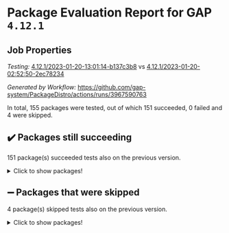 # Package Evaluation Report for GAP `4.12.1`

## Job Properties

*Testing:* [4.12.1/2023-01-20-13:01:14-b137c3b8](https://github.com/gap-system/PackageDistro/blob/data/reports/4.12.1/2023-01-20-13:01:14-b137c3b8) vs [4.12.1/2023-01-20-02:52:50-2ec78234](https://github.com/gap-system/PackageDistro/blob/data/reports/4.12.1/2023-01-20-02:52:50-2ec78234)

*Generated by Workflow:* https://github.com/gap-system/PackageDistro/actions/runs/3967590763

In total, 155 packages were tested, out of which 151 succeeded, 0 failed and 4 were skipped.

## :heavy_check_mark: Packages still succeeding

151 package(s) succeeded tests also on the previous version.
<details><summary>Click to show packages!</summary>

- 4ti2interface 2023.01-01 [(success)](https://github.com/gap-system/PackageDistro/actions/runs/3967590763/jobs/6799968084)
- ace 5.6.2 [(success)](https://github.com/gap-system/PackageDistro/actions/runs/3967590763/jobs/6799968255)
- aclib 1.3.2 [(success)](https://github.com/gap-system/PackageDistro/actions/runs/3967590763/jobs/6799968387)
- agt 0.3.1 [(success)](https://github.com/gap-system/PackageDistro/actions/runs/3967590763/jobs/6799968529)
- alnuth 3.2.1 [(success)](https://github.com/gap-system/PackageDistro/actions/runs/3967590763/jobs/6799968639)
- anupq 3.3.0 [(success)](https://github.com/gap-system/PackageDistro/actions/runs/3967590763/jobs/6799968724)
- atlasrep 2.1.6 [(success)](https://github.com/gap-system/PackageDistro/actions/runs/3967590763/jobs/6799968816)
- autodoc 2022.10.20 [(success)](https://github.com/gap-system/PackageDistro/actions/runs/3967590763/jobs/6799968938)
- automata 1.15 [(success)](https://github.com/gap-system/PackageDistro/actions/runs/3967590763/jobs/6799969048)
- automgrp 1.3.2 [(success)](https://github.com/gap-system/PackageDistro/actions/runs/3967590763/jobs/6799969171)
- autpgrp 1.11 [(success)](https://github.com/gap-system/PackageDistro/actions/runs/3967590763/jobs/6799969296)
- cap 2023.01-08 [(success)](https://github.com/gap-system/PackageDistro/actions/runs/3967590763/jobs/6799969417)
- caratinterface 2.3.4 [(success)](https://github.com/gap-system/PackageDistro/actions/runs/3967590763/jobs/6799969523)
- cddinterface 2022.11.01 [(success)](https://github.com/gap-system/PackageDistro/actions/runs/3967590763/jobs/6799969627)
- circle 1.6.5 [(success)](https://github.com/gap-system/PackageDistro/actions/runs/3967590763/jobs/6799969768)
- classicpres 1.22 [(success)](https://github.com/gap-system/PackageDistro/actions/runs/3967590763/jobs/6799969911)
- cohomolo 1.6.11 [(success)](https://github.com/gap-system/PackageDistro/actions/runs/3967590763/jobs/6799970044)
- congruence 1.2.4 [(success)](https://github.com/gap-system/PackageDistro/actions/runs/3967590763/jobs/6799970205)
- corelg 1.56 [(success)](https://github.com/gap-system/PackageDistro/actions/runs/3967590763/jobs/6799970335)
- crime 1.6 [(success)](https://github.com/gap-system/PackageDistro/actions/runs/3967590763/jobs/6799970478)
- crisp 1.4.6 [(success)](https://github.com/gap-system/PackageDistro/actions/runs/3967590763/jobs/6799970690)
- crypting 0.10.4 [(success)](https://github.com/gap-system/PackageDistro/actions/runs/3967590763/jobs/6799970840)
- cryst 4.1.25 [(success)](https://github.com/gap-system/PackageDistro/actions/runs/3967590763/jobs/6799970958)
- crystcat 1.1.10 [(success)](https://github.com/gap-system/PackageDistro/actions/runs/3967590763/jobs/6799971112)
- ctbllib 1.3.4 [(success)](https://github.com/gap-system/PackageDistro/actions/runs/3967590763/jobs/6799971257)
- cubefree 1.19 [(success)](https://github.com/gap-system/PackageDistro/actions/runs/3967590763/jobs/6799971403)
- curlinterface 2.3.1 [(success)](https://github.com/gap-system/PackageDistro/actions/runs/3967590763/jobs/6799971578)
- cvec 2.7.6 [(success)](https://github.com/gap-system/PackageDistro/actions/runs/3967590763/jobs/6799971733)
- datastructures 0.3.0 [(success)](https://github.com/gap-system/PackageDistro/actions/runs/3967590763/jobs/6799971902)
- deepthought 1.0.6 [(success)](https://github.com/gap-system/PackageDistro/actions/runs/3967590763/jobs/6799972073)
- design 1.7 [(success)](https://github.com/gap-system/PackageDistro/actions/runs/3967590763/jobs/6799972224)
- difsets 2.3.1 [(success)](https://github.com/gap-system/PackageDistro/actions/runs/3967590763/jobs/6799972394)
- digraphs 1.6.1 [(success)](https://github.com/gap-system/PackageDistro/actions/runs/3967590763/jobs/6799972559)
- edim 1.3.6 [(success)](https://github.com/gap-system/PackageDistro/actions/runs/3967590763/jobs/6799972691)
- example 4.3.3 [(success)](https://github.com/gap-system/PackageDistro/actions/runs/3967590763/jobs/6799972840)
- examplesforhomalg 2022.11-01 [(success)](https://github.com/gap-system/PackageDistro/actions/runs/3967590763/jobs/6799972961)
- factint 1.6.3 [(success)](https://github.com/gap-system/PackageDistro/actions/runs/3967590763/jobs/6799973126)
- ferret 1.0.9 [(success)](https://github.com/gap-system/PackageDistro/actions/runs/3967590763/jobs/6799973293)
- fga 1.4.0 [(success)](https://github.com/gap-system/PackageDistro/actions/runs/3967590763/jobs/6799973446)
- fining 1.5.4 [(success)](https://github.com/gap-system/PackageDistro/actions/runs/3967590763/jobs/6799973603)
- float 1.0.3 [(success)](https://github.com/gap-system/PackageDistro/actions/runs/3967590763/jobs/6799973772)
- format 1.4.3 [(success)](https://github.com/gap-system/PackageDistro/actions/runs/3967590763/jobs/6799973932)
- forms 1.2.9 [(success)](https://github.com/gap-system/PackageDistro/actions/runs/3967590763/jobs/6799974115)
- fplsa 1.2.6 [(success)](https://github.com/gap-system/PackageDistro/actions/runs/3967590763/jobs/6799974254)
- fr 2.4.12 [(success)](https://github.com/gap-system/PackageDistro/actions/runs/3967590763/jobs/6799974397)
- francy 1.2.5 [(success)](https://github.com/gap-system/PackageDistro/actions/runs/3967590763/jobs/6799974486)
- fwtree 1.3 [(success)](https://github.com/gap-system/PackageDistro/actions/runs/3967590763/jobs/6799975005)
- gapdoc 1.6.6 [(success)](https://github.com/gap-system/PackageDistro/actions/runs/3967590763/jobs/6799975166)
- gauss 2023.01-01 [(success)](https://github.com/gap-system/PackageDistro/actions/runs/3967590763/jobs/6799975293)
- gaussforhomalg 2022.08-03 [(success)](https://github.com/gap-system/PackageDistro/actions/runs/3967590763/jobs/6799975422)
- gbnp 1.0.5 [(success)](https://github.com/gap-system/PackageDistro/actions/runs/3967590763/jobs/6799975598)
- generalizedmorphismsforcap 2022.12-01 [(success)](https://github.com/gap-system/PackageDistro/actions/runs/3967590763/jobs/6799975722)
- genss 1.6.8 [(success)](https://github.com/gap-system/PackageDistro/actions/runs/3967590763/jobs/6799975869)
- gradedmodules 2022.09-02 [(success)](https://github.com/gap-system/PackageDistro/actions/runs/3967590763/jobs/6799976033)
- gradedringforhomalg 2022.11-01 [(success)](https://github.com/gap-system/PackageDistro/actions/runs/3967590763/jobs/6799976242)
- grape 4.9.0 [(success)](https://github.com/gap-system/PackageDistro/actions/runs/3967590763/jobs/6799976386)
- groupoids 1.71 [(success)](https://github.com/gap-system/PackageDistro/actions/runs/3967590763/jobs/6799976528)
- grpconst 2.6.3 [(success)](https://github.com/gap-system/PackageDistro/actions/runs/3967590763/jobs/6799976662)
- guarana 0.96.3 [(success)](https://github.com/gap-system/PackageDistro/actions/runs/3967590763/jobs/6799976855)
- guava 3.18 [(success)](https://github.com/gap-system/PackageDistro/actions/runs/3967590763/jobs/6799977016)
- hap 1.49 [(success)](https://github.com/gap-system/PackageDistro/actions/runs/3967590763/jobs/6799977169)
- hapcryst 0.1.15 [(success)](https://github.com/gap-system/PackageDistro/actions/runs/3967590763/jobs/6799977307)
- hecke 1.5.3 [(success)](https://github.com/gap-system/PackageDistro/actions/runs/3967590763/jobs/6799977469)
- help 3.5 [(success)](https://github.com/gap-system/PackageDistro/actions/runs/3967590763/jobs/6799977630)
- homalg 2022.12-02 [(success)](https://github.com/gap-system/PackageDistro/actions/runs/3967590763/jobs/6799977802)
- homalgtocas 2022.11-02 [(success)](https://github.com/gap-system/PackageDistro/actions/runs/3967590763/jobs/6799977968)
- idrel 2.44 [(success)](https://github.com/gap-system/PackageDistro/actions/runs/3967590763/jobs/6799978182)
- images 1.3.1 [(success)](https://github.com/gap-system/PackageDistro/actions/runs/3967590763/jobs/6799978384)
- intpic 0.3.0 [(success)](https://github.com/gap-system/PackageDistro/actions/runs/3967590763/jobs/6799978533)
- io 4.8.0 [(success)](https://github.com/gap-system/PackageDistro/actions/runs/3967590763/jobs/6799978722)
- io_forhomalg 2022.11-01 [(success)](https://github.com/gap-system/PackageDistro/actions/runs/3967590763/jobs/6799978867)
- irredsol 1.4.4 [(success)](https://github.com/gap-system/PackageDistro/actions/runs/3967590763/jobs/6799978999)
- json 2.1.1 [(success)](https://github.com/gap-system/PackageDistro/actions/runs/3967590763/jobs/6799979117)
- jupyterkernel 1.4.1 [(success)](https://github.com/gap-system/PackageDistro/actions/runs/3967590763/jobs/6799979264)
- jupyterviz 1.5.6 [(success)](https://github.com/gap-system/PackageDistro/actions/runs/3967590763/jobs/6799979378)
- kan 1.34 [(success)](https://github.com/gap-system/PackageDistro/actions/runs/3967590763/jobs/6799979577)
- kbmag 1.5.11 [(success)](https://github.com/gap-system/PackageDistro/actions/runs/3967590763/jobs/6799979731)
- laguna 3.9.5 [(success)](https://github.com/gap-system/PackageDistro/actions/runs/3967590763/jobs/6799979916)
- liealgdb 2.2.1 [(success)](https://github.com/gap-system/PackageDistro/actions/runs/3967590763/jobs/6799980015)
- liepring 2.8 [(success)](https://github.com/gap-system/PackageDistro/actions/runs/3967590763/jobs/6799980162)
- liering 2.4.2 [(success)](https://github.com/gap-system/PackageDistro/actions/runs/3967590763/jobs/6799980327)
- linearalgebraforcap 2023.01-02 [(success)](https://github.com/gap-system/PackageDistro/actions/runs/3967590763/jobs/6799980476)
- localizeringforhomalg 2022.11-01 [(success)](https://github.com/gap-system/PackageDistro/actions/runs/3967590763/jobs/6799980588)
- loops 3.4.3 [(success)](https://github.com/gap-system/PackageDistro/actions/runs/3967590763/jobs/6799980699)
- lpres 1.0.3 [(success)](https://github.com/gap-system/PackageDistro/actions/runs/3967590763/jobs/6799980835)
- majoranaalgebras 1.5.1 [(success)](https://github.com/gap-system/PackageDistro/actions/runs/3967590763/jobs/6799980974)
- mapclass 1.4.6 [(success)](https://github.com/gap-system/PackageDistro/actions/runs/3967590763/jobs/6799981114)
- matgrp 0.70 [(success)](https://github.com/gap-system/PackageDistro/actions/runs/3967590763/jobs/6799981215)
- matricesforhomalg 2023.01-01 [(success)](https://github.com/gap-system/PackageDistro/actions/runs/3967590763/jobs/6799981377)
- modisom 2.5.3 [(success)](https://github.com/gap-system/PackageDistro/actions/runs/3967590763/jobs/6799981513)
- modulepresentationsforcap 2022.12-01 [(success)](https://github.com/gap-system/PackageDistro/actions/runs/3967590763/jobs/6799981647)
- modules 2022.11-01 [(success)](https://github.com/gap-system/PackageDistro/actions/runs/3967590763/jobs/6799981790)
- monoidalcategories 2022.12-01 [(success)](https://github.com/gap-system/PackageDistro/actions/runs/3967590763/jobs/6799981911)
- nconvex 2022.09-01 [(success)](https://github.com/gap-system/PackageDistro/actions/runs/3967590763/jobs/6799982075)
- nilmat 1.4.2 [(success)](https://github.com/gap-system/PackageDistro/actions/runs/3967590763/jobs/6799982216)
- nock 1.5 [(success)](https://github.com/gap-system/PackageDistro/actions/runs/3967590763/jobs/6799982377)
- normalizinterface 1.3.5 [(success)](https://github.com/gap-system/PackageDistro/actions/runs/3967590763/jobs/6799982531)
- nq 2.5.9 [(success)](https://github.com/gap-system/PackageDistro/actions/runs/3967590763/jobs/6799982691)
- numericalsgps 1.3.1 [(success)](https://github.com/gap-system/PackageDistro/actions/runs/3967590763/jobs/6799982852)
- openmath 11.5.2 [(success)](https://github.com/gap-system/PackageDistro/actions/runs/3967590763/jobs/6799983008)
- orb 4.9.0 [(success)](https://github.com/gap-system/PackageDistro/actions/runs/3967590763/jobs/6799983151)
- packagemanager 1.3.2 [(success)](https://github.com/gap-system/PackageDistro/actions/runs/3967590763/jobs/6799983285)
- patternclass 2.4.3 [(success)](https://github.com/gap-system/PackageDistro/actions/runs/3967590763/jobs/6799983420)
- permut 2.0.4 [(success)](https://github.com/gap-system/PackageDistro/actions/runs/3967590763/jobs/6799983755)
- polenta 1.3.10 [(success)](https://github.com/gap-system/PackageDistro/actions/runs/3967590763/jobs/6799984043)
- polymaking 0.8.6 [(success)](https://github.com/gap-system/PackageDistro/actions/runs/3967590763/jobs/6799984159)
- primgrp 3.4.3 [(success)](https://github.com/gap-system/PackageDistro/actions/runs/3967590763/jobs/6799984264)
- profiling 2.5.2 [(success)](https://github.com/gap-system/PackageDistro/actions/runs/3967590763/jobs/6799984385)
- qpa 1.34 [(success)](https://github.com/gap-system/PackageDistro/actions/runs/3967590763/jobs/6799984530)
- quagroup 1.8.3 [(success)](https://github.com/gap-system/PackageDistro/actions/runs/3967590763/jobs/6799984685)
- radiroot 2.9 [(success)](https://github.com/gap-system/PackageDistro/actions/runs/3967590763/jobs/6799984828)
- rcwa 4.7.1 [(success)](https://github.com/gap-system/PackageDistro/actions/runs/3967590763/jobs/6799984963)
- rds 1.8 [(success)](https://github.com/gap-system/PackageDistro/actions/runs/3967590763/jobs/6799985103)
- recog 1.4.2 [(success)](https://github.com/gap-system/PackageDistro/actions/runs/3967590763/jobs/6799985263)
- repndecomp 1.3.0 [(success)](https://github.com/gap-system/PackageDistro/actions/runs/3967590763/jobs/6799985432)
- repsn 3.1.0 [(success)](https://github.com/gap-system/PackageDistro/actions/runs/3967590763/jobs/6799985578)
- resclasses 4.7.3 [(success)](https://github.com/gap-system/PackageDistro/actions/runs/3967590763/jobs/6799985745)
- ringsforhomalg 2022.11-01 [(success)](https://github.com/gap-system/PackageDistro/actions/runs/3967590763/jobs/6799985927)
- sco 2022.09-01 [(success)](https://github.com/gap-system/PackageDistro/actions/runs/3967590763/jobs/6799986059)
- scscp 2.4.0 [(success)](https://github.com/gap-system/PackageDistro/actions/runs/3967590763/jobs/6799986243)
- semigroups 5.2.0 [(success)](https://github.com/gap-system/PackageDistro/actions/runs/3967590763/jobs/6799986421)
- sglppow 2.3 [(success)](https://github.com/gap-system/PackageDistro/actions/runs/3967590763/jobs/6799986562)
- sgpviz 0.999.5 [(success)](https://github.com/gap-system/PackageDistro/actions/runs/3967590763/jobs/6799986720)
- simpcomp 2.1.14 [(success)](https://github.com/gap-system/PackageDistro/actions/runs/3967590763/jobs/6799986869)
- singular 2022.09.23 [(success)](https://github.com/gap-system/PackageDistro/actions/runs/3967590763/jobs/6799987041)
- sl2reps 1.1 [(success)](https://github.com/gap-system/PackageDistro/actions/runs/3967590763/jobs/6799987198)
- sla 1.5.3 [(success)](https://github.com/gap-system/PackageDistro/actions/runs/3967590763/jobs/6799987401)
- smallgrp 1.5.1 [(success)](https://github.com/gap-system/PackageDistro/actions/runs/3967590763/jobs/6799987607)
- smallsemi 0.6.13 [(success)](https://github.com/gap-system/PackageDistro/actions/runs/3967590763/jobs/6799987858)
- sonata 2.9.6 [(success)](https://github.com/gap-system/PackageDistro/actions/runs/3967590763/jobs/6799988014)
- sophus 1.27 [(success)](https://github.com/gap-system/PackageDistro/actions/runs/3967590763/jobs/6799988160)
- spinsym 1.5.2 [(success)](https://github.com/gap-system/PackageDistro/actions/runs/3967590763/jobs/6799988289)
- standardff 0.9.4 [(success)](https://github.com/gap-system/PackageDistro/actions/runs/3967590763/jobs/6799988434)
- symbcompcc 1.3.2 [(success)](https://github.com/gap-system/PackageDistro/actions/runs/3967590763/jobs/6799988611)
- thelma 1.3 [(success)](https://github.com/gap-system/PackageDistro/actions/runs/3967590763/jobs/6799988764)
- tomlib 1.2.9 [(success)](https://github.com/gap-system/PackageDistro/actions/runs/3967590763/jobs/6799988899)
- toolsforhomalg 2022.12-01 [(success)](https://github.com/gap-system/PackageDistro/actions/runs/3967590763/jobs/6799989011)
- toric 1.9.5 [(success)](https://github.com/gap-system/PackageDistro/actions/runs/3967590763/jobs/6799989138)
- toricvarieties 2022.07.13 [(success)](https://github.com/gap-system/PackageDistro/actions/runs/3967590763/jobs/6799989274)
- transgrp 3.6.3 [(success)](https://github.com/gap-system/PackageDistro/actions/runs/3967590763/jobs/6799989429)
- ugaly 4.0.3 [(success)](https://github.com/gap-system/PackageDistro/actions/runs/3967590763/jobs/6799989641)
- unipot 1.5 [(success)](https://github.com/gap-system/PackageDistro/actions/runs/3967590763/jobs/6799989758)
- unitlib 4.1.0 [(success)](https://github.com/gap-system/PackageDistro/actions/runs/3967590763/jobs/6799989868)
- utils 0.81 [(success)](https://github.com/gap-system/PackageDistro/actions/runs/3967590763/jobs/6799990019)
- uuid 0.7 [(success)](https://github.com/gap-system/PackageDistro/actions/runs/3967590763/jobs/6799990158)
- walrus 0.9991 [(success)](https://github.com/gap-system/PackageDistro/actions/runs/3967590763/jobs/6799990278)
- wedderga 4.10.2 [(success)](https://github.com/gap-system/PackageDistro/actions/runs/3967590763/jobs/6799990440)
- xmod 2.88 [(success)](https://github.com/gap-system/PackageDistro/actions/runs/3967590763/jobs/6799990581)
- xmodalg 1.23 [(success)](https://github.com/gap-system/PackageDistro/actions/runs/3967590763/jobs/6799990709)
- yangbaxter 0.10.2 [(success)](https://github.com/gap-system/PackageDistro/actions/runs/3967590763/jobs/6799990797)
- zeromqinterface 0.14 [(success)](https://github.com/gap-system/PackageDistro/actions/runs/3967590763/jobs/6799990952)
</details>

## :heavy_minus_sign: Packages that were skipped

4 package(s) skipped tests also on the previous version.
<details><summary>Click to show packages!</summary>

- browse 1.8.20 [(skipped)](https://github.com/gap-system/PackageDistro/actions/runs/3967590763/jobs/6799731053)
- itc 1.5.1 [(skipped)](https://github.com/gap-system/PackageDistro/actions/runs/3967590763/jobs/6799731053)
- polycyclic 2.16 [(skipped)](https://github.com/gap-system/PackageDistro/actions/runs/3967590763/jobs/6799731053)
- xgap 4.31 [(skipped)](https://github.com/gap-system/PackageDistro/actions/runs/3967590763/jobs/6799731053)
</details>


